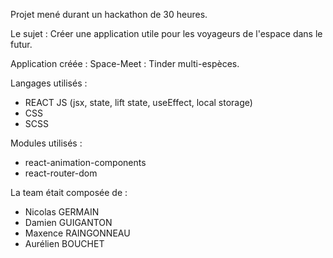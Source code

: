 Projet mené durant un hackathon de 30 heures.

Le sujet :
Créer une application utile pour les voyageurs de l'espace dans le futur.

Application créée :
Space-Meet : Tinder multi-espèces.

Langages utilisés :

- REACT JS (jsx, state, lift state, useEffect, local storage)
- CSS
- SCSS

Modules utilisés :

- react-animation-components
- react-router-dom

La team était composée de :

- Nicolas GERMAIN
- Damien GUIGANTON
- Maxence RAINGONNEAU
- Aurélien BOUCHET


